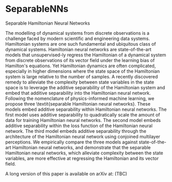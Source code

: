 # SeparableNNs
Separable Hamiltonian Neural Networks

The modelling of dynamical systems from discrete observations is a challenge faced by modern scientific and engineering data systems. Hamiltonian systems are one such fundamental and ubiquitous class of dynamical systems. Hamiltonian neural networks are state-of-the-art models that unsupervised-ly regress the Hamiltonian of a dynamical system from discrete observations of its vector field under the learning bias of Hamilton's equations. 
Yet Hamiltonian dynamics are often complicated, especially in higher dimensions where the state space of the Hamiltonian system is large relative to the number of samples. A recently discovered remedy to alleviate the complexity between state variables in the state space is to leverage the additive separability of the Hamiltonian system and embed that additive separability into the Hamiltonian neural network. 
Following the nomenclature of physics-informed machine learning, we propose three \textit{separable Hamiltonian neural networks}. These models embed additive separability within Hamiltonian neural networks. The first model uses additive separability to quadratically scale the amount of data for training Hamiltonian neural networks. The second model embeds additive separability within the loss function of the Hamiltonian neural network. The third model embeds additive separability through the architecture of the Hamiltonian neural network using conjoined multilayer perceptions. We empirically compare the three models against state-of-the-art Hamiltonian neural networks, and demonstrate that the separable Hamiltonian neural networks, which alleviate complexity between the state variables, are more effective at regressing the Hamiltonian and its vector field.



A long version of this paper is available on arXiv at: (TBC)